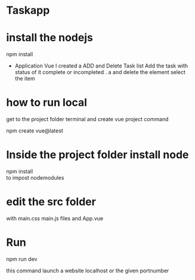 # Taskapp

# install the nodejs 
npm install

-  Application
Vue I created a ADD and Delete Task list 
Add the task with status  of  it complete or incompleted .
a and delete the element 
select the item 

# how to run local

get  to the project folder terminal and create vue project command

npm create vue@latest

# Inside the project folder install node
npm install  
to impost nodemodules
 # edit the src folder
 with main.css
 main.js
 files
 and App.vue
# Run
npm run dev

this command launch a website localhost or the given portnumber 




 


